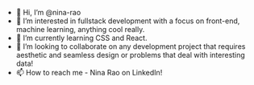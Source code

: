 - 👋 Hi, I’m @nina-rao
- 👀 I’m interested in fullstack development with a focus on front-end, machine learning, anything cool really.
- 🌱 I’m currently learning CSS and React.
- 💞️ I’m looking to collaborate on any development project that requires aesthetic and seamless design or problems that deal with interesting data!
- 📫 How to reach me - Nina Rao on LinkedIn!

<!---
nina-rao/nina-rao is a ✨ special ✨ repository because its `README.md` (this file) appears on your GitHub profile.
You can click the Preview link to take a look at your changes.
--->
